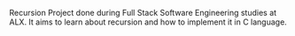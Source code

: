 Recursion
Project done during Full Stack Software Engineering studies at ALX. It aims to learn about recursion and how to implement it in C language.

